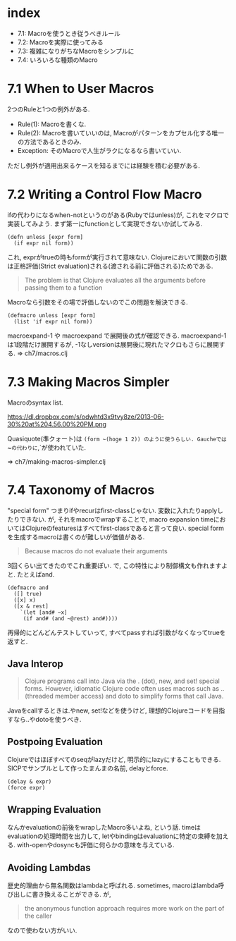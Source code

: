 index
==================

* 7.1: Macroを使うとき従うべきルール
* 7.2: Macroを実際に使ってみる
* 7.3: 複雑になりがちなMacroをシンプルに
* 7.4: いろいろな種類のMacro


7.1 When to User Macros
=============================

2つのRuleと1つの例外がある.

* Rule(1): Macroを書くな.
* Rule(2): Macroを書いていいのは, Macroがパターンをカプセル化する唯一の方法であるときのみ.
* Exception: そのMacroで人生がラクになるなら書いていい.

ただし例外が適用出来るケースを知るまでには経験を積む必要がある.


7.2 Writing a Control Flow Macro
==================================

ifの代わりになるwhen-notというのがある(Rubyではunless)が, これをマクロで実装してみよう.
まず第一にfunctionとして実現できないか試してみる.

    (defn unless [expr form]
      (if expr nil form))

これ, exprがtrueの時もformが実行されて意味ない. Clojureにおいて関数の引数は正格評価(Strict evaluation)される(渡される前に評価される)ためである.

> The problem is that Clojure evaluates all the arguments before passing them to a function

Macroなら引数をその場で評価しないのでこの問題を解決できる.

    (defmacro unless [expr form]
      (list 'if expr nil form))

macroexpand-1 や macroexpand で展開後の式が確認できる. macroexpand-1は1段階だけ展開するが, -1なしversionは展開後に現れたマクロもさらに展開する.
=> ch7/macros.clj


7.3 Making Macros Simpler
========================================

Macroのsyntax list.

https://dl.dropbox.com/s/odwhtd3x9tvy8ze/2013-06-30%20at%204.56.00%20PM.png

Quasiquote(準クォート)は `(form ~(hoge 1 2)) のように使うらしい. Gaucheでは`~`の代わりに`,`が使われていた.

=> ch7/making-macros-simpler.clj


7.4 Taxonomy of Macros
========================================

"special form" つまりifやrecurはfirst-classじゃない. 変数に入れたりapplyしたりできない.
が, それをmacroでwrapすることで, macro expansion timeにおいてはClojureのfeaturesはすべてfirst-classであると言って良い.
special formを生成するmacroは書くのが難しいが価値がある.

> Because macros do not evaluate their arguments

3回くらい出てきたのでこれ重要ぽい. で, この特性により制御構文も作れますよと. たとえばand.

    (defmacro and
      ([] true)
      ([x] x)
      ([x & rest]
        `(let [and# ~x]
         (if and# (and ~@rest) and#))))

再帰的にどんどんテストしていって, すべてpassすれば引数がなくなってtrueを返すと.


## Java Interop

> Clojure programs call into Java via the . (dot), new, and set! special forms.
> However, idiomatic Clojure code often uses macros such as .. (threaded member access) and doto to simplify forms that call Java.

Javaをcallするときは.やnew, set!などを使うけど, 理想的Clojureコードを目指すなら..やdotoを使うべき.


## Postpoing Evaluation

Clojureではほぼすべてのseqがlazyだけど, 明示的にlazyにすることもできる.
SICPでサンプルとして作ったまんまの名前, delayとforce.

    (delay & expr)
    (force expr)


## Wrapping Evaluation

なんかevaluationの前後をwrapしたMacro多いよね, という話.
timeはevaluationの処理時間を出力して, letやbindingはevaluationに特定の束縛を加える. with-openやdosyncも評価に何らかの意味を与えている.


## Avoiding Lambdas

歴史的理由から無名関数はlambdaと呼ばれる.
sometimes, macroはlambda呼び出しに書き換えることができる. が,

> the anonymous function approach requires more work on the part of the caller

なので使わない方がいい.

